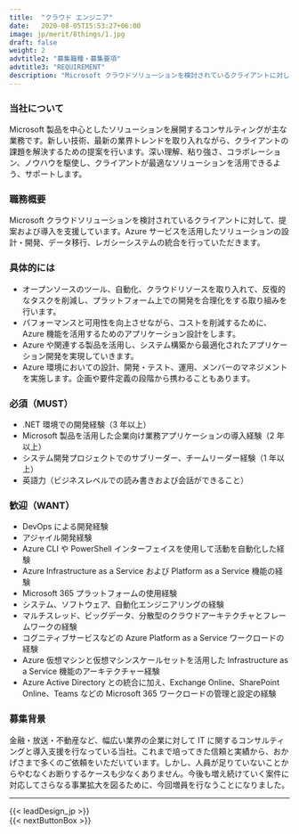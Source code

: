 ```yaml
---
title:  "クラウド エンジニア"
date:   2020-08-05T15:53:27+06:00
image: jp/merit/8things/1.jpg
draft: false
weight: 2
advtitle2: "募集職種・募集要項"
advtitle3: "REQUIREMENT"
description: "Microsoft クラウドソリューションを検討されているクライアントに対して、提案および導入を支援しています。Azure サービスを活用したソリューションの設計・開発、データ移行、レガシーシステムの統合を行っていただきます。"
---
```

### 当社について

Microsoft 製品を中心としたソリューションを展開するコンサルティングが主な業務です。新しい技術、最新の業界トレンドを取り入れながら、クライアントの課題を解決するための提案を行います。深い理解、粘り強さ、コラボレーション、ノウハウを駆使し、クライアントが最適なソリューションを活用できるよう、サポートします。

### 職務概要

Microsoft クラウドソリューションを検討されているクライアントに対して、提案および導入を支援しています。Azure サービスを活用したソリューションの設計・開発、データ移行、レガシーシステムの統合を行っていただきます。

### 具体的には

- オープンソースのツール、自動化、クラウドリソースを取り入れて、反復的なタスクを削減し、プラットフォーム上での開発を合理化をする取り組みを行います。
- パフォーマンスと可用性を向上させながら、コストを削減するために、Azure 機能を活用するためのアプリケーション設計をします。
- Azure や関連する製品を活用し、システム構築から最適化されたアプリケーション開発を実現していきます。
- Azure 環境においての設計、開発・テスト、運用、メンバーのマネジメントを実施します。企画や要件定義の段階から携わることもあります。

### 必須（MUST）

- .NET 環境での開発経験（3 年以上）
- Microsoft 製品を活用した企業向け業務アプリケーションの導入経験（2 年以上）
- システム開発プロジェクトでのサブリーダー、チームリーダー経験（1 年以上）
- 英語力（ビジネスレベルでの読み書きおよび会話ができること）

### 歓迎（WANT）

- DevOps による開発経験
- アジャイル開発経験
- Azure CLI や PowerShell インターフェイスを使用して活動を自動化した経験
- Azure Infrastructure as a Service および Platform as a Service 機能の経験
- Microsoft 365 プラットフォームの使用経験
- システム、ソフトウェア、自動化エンジニアリングの経験
- マルチスレッド、ビッグデータ、分散型のクラウドアーキテクチャとフレームワークの経験
- コグニティブサービスなどの Azure Platform as a Service ワークロードの経験
- Azure 仮想マシンと仮想マシンスケールセットを活用した Infrastructure as a Service 機能のアーキテクチャー経験
- Azure Active Directory との統合に加え、Exchange Online、SharePoint Online、Teams などの Microsoft 365 ワークロードの管理と設定の経験

### 募集背景

金融・放送・不動産など、幅広い業界の企業に対して IT に関するコンサルティングと導入支援を行なっている当社。これまで培ってきた信頼と実績から、おかげさまで多くのご依頼をいただいています。しかし、人員が足りていないことからやむなくお断りするケースも少なくありません。今後も増え続けていく案件に対応してさらなる事業拡大を図るために、今回増員を行なうことになりました。

---
<!-- path of this shortcode:= themes/navigator-hugo/layouts/shortcodes/leadDesign_jp.html -->
{{< leadDesign_jp >}}  
{{< nextButtonBox >}}
